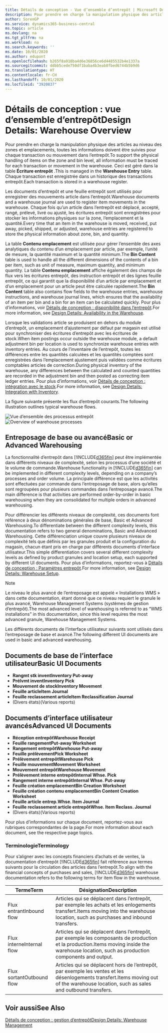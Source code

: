 ```yaml
---
title: Détails de conception - Vue d’ensemble d’entrepôt | Microsoft Docs
description: Pour prendre en charge la manipulation physique des articles au niveau des zones et emplacements, toutes les informations doivent être suivies pour chaque transaction ou mouvement dans l’entrepôt. Ceci est géré dans la table **Écriture entrepôt** . Chaque transaction est enregistrée dans un historique des transactions entrepôt.
author: SorenGP
ms.service: dynamics365-business-central
ms.topic: article
ms.devlang: na
ms.tgt_pltfrm: na
ms.workload: na
ms.search.keywords: ''
ms.date: 10/01/2020
ms.author: edupont
ms.openlocfilehash: b265f8a910ba4d6e36856ce6d4485532b4e1337a
ms.sourcegitcommit: ddbb5cede750df1baba4b3eab8fbed6744b5b9d6
ms.translationtype: HT
ms.contentlocale: fr-CH
ms.lasthandoff: 10/01/2020
ms.locfileid: "3920837"
---
```

# <a name="design-details-warehouse-overview"></a><span data-ttu-id="c9556-105">Détails de conception : vue d’ensemble d’entrepôt</span><span class="sxs-lookup"><span data-stu-id="c9556-105">Design Details: Warehouse Overview</span></span>
<span data-ttu-id="c9556-106">Pour prendre en charge la manipulation physique des articles au niveau des zones et emplacements, toutes les informations doivent être suivies pour chaque transaction ou mouvement dans l’entrepôt.</span><span class="sxs-lookup"><span data-stu-id="c9556-106">To support the physical handling of items on the zone and bin level, all information must be traced for each transaction or movement in the warehouse.</span></span> <span data-ttu-id="c9556-107">Ceci est géré dans la table **Écriture entrepôt** .</span><span class="sxs-lookup"><span data-stu-id="c9556-107">This is managed in the **Warehouse Entry** table.</span></span> <span data-ttu-id="c9556-108">Chaque transaction est enregistrée dans un historique des transactions entrepôt.</span><span class="sxs-lookup"><span data-stu-id="c9556-108">Each transaction is stored in a warehouse register.</span></span>  

<span data-ttu-id="c9556-109">Les documents d’entrepôt et une feuille entrepôt sont utilisés pour enregistrer des mouvements article dans l’entrepôt.</span><span class="sxs-lookup"><span data-stu-id="c9556-109">Warehouse documents and a warehouse journal are used to register item movements in the warehouse.</span></span> <span data-ttu-id="c9556-110">Chaque fois qu’un article dans l’entrepôt est déplacé, accepté, rangé, prélevé, livré ou ajusté, les écritures entrepôt sont enregistrées pour stocker les informations physiques sur la zone, l’emplacement et la quantité.</span><span class="sxs-lookup"><span data-stu-id="c9556-110">Every time that an item in the warehouse is moved, received, put away, picked, shipped, or adjusted, warehouse entries are registered to store the physical information about zone, bin, and quantity.</span></span>

<span data-ttu-id="c9556-111">La table **Contenu emplacement** est utilisée pour gérer l’ensemble des axes analytiques du contenu d’un emplacement par article, par exemple, l’unité de mesure, la quantité maximum et la quantité minimum.</span><span class="sxs-lookup"><span data-stu-id="c9556-111">The **Bin Content** table is used to handle all the different dimensions of the contents of a bin per item, such as unit of measure, maximum quantity, and minimum quantity.</span></span> <span data-ttu-id="c9556-112">La table **Contenu emplacement** affiche également des champs de flux vers les écritures entrepôt, des instruction entrepôt et des lignes feuille entrepôt, ce qui garantit que la disponibilité d’un article par emplacement et d’un emplacement pour un article peut être calculée rapidement.</span><span class="sxs-lookup"><span data-stu-id="c9556-112">The **Bin Content** table also contains flow fields to the warehouse entries, warehouse instructions, and warehouse journal lines, which ensures that the availability of an item per bin and a bin for an item can be calculated quickly.</span></span> <span data-ttu-id="c9556-113">Pour plus d’informations, voir [Détails de conception : disponibilité dans l’entrepôt](design-details-availability-in-the-warehouse.md).</span><span class="sxs-lookup"><span data-stu-id="c9556-113">For more information, see [Design Details: Availability in the Warehouse](design-details-availability-in-the-warehouse.md).</span></span>  

<span data-ttu-id="c9556-114">Lorsque les validations article se produisent en dehors du module d’entrepôt, un emplacement d’ajustement par défaut par magasin est utilisé pour synchroniser des écritures d’entrepôt avec les écritures de stock.</span><span class="sxs-lookup"><span data-stu-id="c9556-114">When item postings occur outside the warehouse module, a default adjustment bin per location is used to synchronize warehouse entries with inventory entries.</span></span> <span data-ttu-id="c9556-115">Au cours de l’inventaire de l’entrepôt, toutes les différences entre les quantités calculées et les quantités comptées sont enregistrées dans l’emplacement ajustement puis validées comme écritures comptables articles de correction.</span><span class="sxs-lookup"><span data-stu-id="c9556-115">During physical inventory of the warehouse, any differences between the calculated and counted quantities are recorded in the adjustment bin and then posted as correcting item ledger entries.</span></span> <span data-ttu-id="c9556-116">Pour plus d’informations, voir [Détails de conception : intégration avec le stock](design-details-integration-with-inventory.md).</span><span class="sxs-lookup"><span data-stu-id="c9556-116">For more information, see [Design Details: Integration with Inventory](design-details-integration-with-inventory.md).</span></span>  

<span data-ttu-id="c9556-117">La figure suivante présente les flux d’entrepôt courants.</span><span class="sxs-lookup"><span data-stu-id="c9556-117">The following illustration outlines typical warehouse flows.</span></span>  

<span data-ttu-id="c9556-118">![Vue d’ensemble des processus entrepôt](media/design_details_warehouse_management_overview.png "Vue d’ensemble des processus entrepôt")</span><span class="sxs-lookup"><span data-stu-id="c9556-118">![Overview of warehouse processes](media/design_details_warehouse_management_overview.png "Overview of warehouse processes")</span></span>  

## <a name="basic-or-advanced-warehousing"></a><span data-ttu-id="c9556-119">Entreposage de base ou avancé</span><span class="sxs-lookup"><span data-stu-id="c9556-119">Basic or Advanced Warehousing</span></span>  
<span data-ttu-id="c9556-120">La fonctionnalité d’entrepôt dans [!INCLUDE[d365fin](includes/d365fin_md.md)] peut être implémentée dans différents niveaux de complexité, selon les processus d’une société et le volume de commande.</span><span class="sxs-lookup"><span data-stu-id="c9556-120">Warehouse functionality in [!INCLUDE[d365fin](includes/d365fin_md.md)] can be implemented in different complexity levels, depending on a company’s processes and order volume.</span></span> <span data-ttu-id="c9556-121">La principale différence est que les activités sont effectuées par commande dans l’entreposage de base, alors qu’elles sont regroupées pour plusieurs commandes dans l’entreposage avancé.</span><span class="sxs-lookup"><span data-stu-id="c9556-121">The main difference is that activities are performed order-by-order in basic warehousing when they are consolidated for multiple orders in advanced warehousing.</span></span>  

 <span data-ttu-id="c9556-122">Pour différencier les différents niveaux de complexité, ces documents font référence à deux dénominations générales de base, Basic et Advanced Warehousing.</span><span class="sxs-lookup"><span data-stu-id="c9556-122">To differentiate between the different complexity levels, this documentation refers to two general denominations, Basic and Advanced Warehousing.</span></span> <span data-ttu-id="c9556-123">Cette différenciation unique couvre plusieurs niveaux de complexité tels que définis par les granules produit et la configuration du magasin, chacun étant pris en charge par différents documents d’interface utilisateur.</span><span class="sxs-lookup"><span data-stu-id="c9556-123">This simple differentiation covers several different complexity levels as defined by product granules and location setup, each supported by different UI documents.</span></span> <span data-ttu-id="c9556-124">Pour plus d’informations, reportez\-vous à [Détails de conception : Paramètres entrepôt](design-details-warehouse-setup.md).</span><span class="sxs-lookup"><span data-stu-id="c9556-124">For more information, see [Design Details: Warehouse Setup](design-details-warehouse-setup.md).</span></span>  

> [!NOTE]  
>  <span data-ttu-id="c9556-125">Le niveau le plus avancé de l’entreposage est appelé « Installations WMS » dans cette documentation, étant donné que ce niveau requiert le granule le plus avancé, Warehouse Management Systems (systèmes de gestion d’entrepôt).</span><span class="sxs-lookup"><span data-stu-id="c9556-125">The most advanced level of warehousing is referred to as “WMS installations” in this documentation, since this level requires the most advanced granule, Warehouse Management Systems.</span></span>  

 <span data-ttu-id="c9556-126">Les différents documents de l’interface utilisateur suivants sont utilisés dans l’entreposage de base et avancé.</span><span class="sxs-lookup"><span data-stu-id="c9556-126">The following different UI documents are used in basic and advanced warehousing.</span></span>  

## <a name="basic-ui-documents"></a><span data-ttu-id="c9556-127">Documents de base de l’interface utilisateur</span><span class="sxs-lookup"><span data-stu-id="c9556-127">Basic UI Documents</span></span>  

-   <span data-ttu-id="c9556-128">**Rangmt stk invent**</span><span class="sxs-lookup"><span data-stu-id="c9556-128">**Inventory Put-away**</span></span>  
-   <span data-ttu-id="c9556-129">**Prélvmt invent**</span><span class="sxs-lookup"><span data-stu-id="c9556-129">**Inventory Pick**</span></span>  
-   <span data-ttu-id="c9556-130">**Mouvement de stock**</span><span class="sxs-lookup"><span data-stu-id="c9556-130">**Inventory Movement**</span></span>  
-   <span data-ttu-id="c9556-131">**Feuille article**</span><span class="sxs-lookup"><span data-stu-id="c9556-131">**Item Journal**</span></span>  
-   <span data-ttu-id="c9556-132">**Feuille reclassement article**</span><span class="sxs-lookup"><span data-stu-id="c9556-132">**Item Reclassification Journal**</span></span>  
-   <span data-ttu-id="c9556-133">(Divers états)</span><span class="sxs-lookup"><span data-stu-id="c9556-133">(Various reports)</span></span>  

## <a name="advanced-ui-documents"></a><span data-ttu-id="c9556-134">Documents d’interface utilisateur avancés</span><span class="sxs-lookup"><span data-stu-id="c9556-134">Advanced UI Documents</span></span>  

-   <span data-ttu-id="c9556-135">**Réception entrepôt**</span><span class="sxs-lookup"><span data-stu-id="c9556-135">**Warehouse Receipt**</span></span>  
-   <span data-ttu-id="c9556-136">**Feuille rangement**</span><span class="sxs-lookup"><span data-stu-id="c9556-136">**Put-away Worksheet**</span></span>  
-   <span data-ttu-id="c9556-137">**Rangement entrepôt**</span><span class="sxs-lookup"><span data-stu-id="c9556-137">**Warehouse Put-away**</span></span>  
-   <span data-ttu-id="c9556-138">**Feuille prélèvement**</span><span class="sxs-lookup"><span data-stu-id="c9556-138">**Pick Worksheet**</span></span>  
-   <span data-ttu-id="c9556-139">**Prélèvement entrepôt**</span><span class="sxs-lookup"><span data-stu-id="c9556-139">**Warehouse Pick**</span></span>  
-   <span data-ttu-id="c9556-140">**Feuille mouvement**</span><span class="sxs-lookup"><span data-stu-id="c9556-140">**Movement Worksheet**</span></span>  
-   <span data-ttu-id="c9556-141">**Mouvement entrepôt**</span><span class="sxs-lookup"><span data-stu-id="c9556-141">**Warehouse Movement**</span></span>  
-   <span data-ttu-id="c9556-142">**Prélèvement interne entrepôt**</span><span class="sxs-lookup"><span data-stu-id="c9556-142">**Internal Whse. Pick**</span></span>  
-   <span data-ttu-id="c9556-143">**Rangement interne entrepôt**</span><span class="sxs-lookup"><span data-stu-id="c9556-143">**Internal Whse. Put-away**</span></span>  
-   <span data-ttu-id="c9556-144">**Feuille création emplacement**</span><span class="sxs-lookup"><span data-stu-id="c9556-144">**Bin Creation Worksheet**</span></span>  
-   <span data-ttu-id="c9556-145">**Feuille création contenu emplacement**</span><span class="sxs-lookup"><span data-stu-id="c9556-145">**Bin Content Creation Worksheet**</span></span>  
-   <span data-ttu-id="c9556-146">**Feuille article entrep.**</span><span class="sxs-lookup"><span data-stu-id="c9556-146">**Whse. Item Journal**</span></span>  
-   <span data-ttu-id="c9556-147">**Feuille reclassement article entrepôt**</span><span class="sxs-lookup"><span data-stu-id="c9556-147">**Whse. Item Reclass. Journal**</span></span>  
-   <span data-ttu-id="c9556-148">(Divers états)</span><span class="sxs-lookup"><span data-stu-id="c9556-148">(Various reports)</span></span>  

<span data-ttu-id="c9556-149">Pour plus d’informations sur chaque document, reportez-vous aux rubriques correspondantes de la page.</span><span class="sxs-lookup"><span data-stu-id="c9556-149">For more information about each document, see the respective page topics.</span></span>  

### <a name="terminology"></a><span data-ttu-id="c9556-150">Terminologie</span><span class="sxs-lookup"><span data-stu-id="c9556-150">Terminology</span></span>  
<span data-ttu-id="c9556-151">Pour s’aligner avec les concepts financiers d’achats et de ventes, la documentation d’entrepôt [!INCLUDE[d365fin](includes/d365fin_md.md)] fait référence aux termes suivants pour la circulation des articles dans l’entrepôt.</span><span class="sxs-lookup"><span data-stu-id="c9556-151">To align with the financial concepts of purchases and sales, [!INCLUDE[d365fin](includes/d365fin_md.md)] warehouse documentation refers to the following terms for item flow in the warehouse.</span></span>  

|<span data-ttu-id="c9556-152">Terme</span><span class="sxs-lookup"><span data-stu-id="c9556-152">Term</span></span>|<span data-ttu-id="c9556-153">Désignation</span><span class="sxs-lookup"><span data-stu-id="c9556-153">Description</span></span>|  
|----------|---------------------------------------|  
|<span data-ttu-id="c9556-154">Flux entrant</span><span class="sxs-lookup"><span data-stu-id="c9556-154">Inbound flow</span></span>|<span data-ttu-id="c9556-155">Articles qui se déplacent dans l’entrepôt, par exemple les achats et les enlogements transfert.</span><span class="sxs-lookup"><span data-stu-id="c9556-155">Items moving into the warehouse location, such as purchases and inbound transfers.</span></span>|  
|<span data-ttu-id="c9556-156">Flux interne</span><span class="sxs-lookup"><span data-stu-id="c9556-156">Internal flow</span></span>|<span data-ttu-id="c9556-157">Articles qui se déplacent dans l’entrepôt, par exemple les composants de production et la production.</span><span class="sxs-lookup"><span data-stu-id="c9556-157">Items moving inside the warehouse location, such as production components and output.</span></span>|  
|<span data-ttu-id="c9556-158">Flux sortant</span><span class="sxs-lookup"><span data-stu-id="c9556-158">Outbound flow</span></span>|<span data-ttu-id="c9556-159">Articles qui se déplacent hors de l’entrepôt, par exemple les ventes et les désenlogements transfert.</span><span class="sxs-lookup"><span data-stu-id="c9556-159">Items moving out of the warehouse location, such as sales and outbound transfers.</span></span>|  

## <a name="see-also"></a><span data-ttu-id="c9556-160">Voir aussi</span><span class="sxs-lookup"><span data-stu-id="c9556-160">See Also</span></span>  
 [<span data-ttu-id="c9556-161">Détails de conception : gestion d’entrepôt</span><span class="sxs-lookup"><span data-stu-id="c9556-161">Design Details: Warehouse Management</span></span>](design-details-warehouse-management.md)
